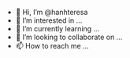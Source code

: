 - 👋 Hi, I’m @hanhteresa
- 👀 I’m interested in ...
- 🌱 I’m currently learning ...
- 💞️ I’m looking to collaborate on ...
- 📫 How to reach me ...

<!---
hanhteresa/hanhteresa is a ✨ special ✨ repository because its `README.md` (this file) appears on your GitHub profile.
You can click the Preview link to take a look at your changes.
--->
